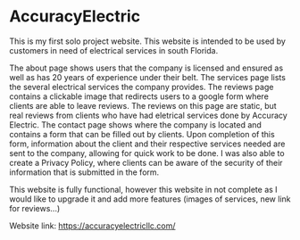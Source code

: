 # AccuracyElectric
This is my first solo project website. This website is intended to be used by customers in need of electrical services in south Florida. 

The about page shows users that the company is licensed and ensured as well as has 20 years of experience under their belt. The services page lists the several electrical services the company provides. The reviews page contains a clickable image that redirects users to a google form where clients are able to leave reviews. The reviews on this page are static, but real reviews from clients who have had eletrical services done by Accuracy Electric. The contact page shows where the company is located and contains a form that can be filled out by clients. Upon completion of this form, information about the client and their respective services needed are sent to the company, allowing for quick work to be done. I was also able to create a Privacy Policy, where clients can be aware of the security of their information that is submitted in the form. 

This website is fully functional, however this website in not complete as I would like to upgrade it and add more features (images of services, new link for reviews...)

Website link: https://accuracyelectricllc.com/
